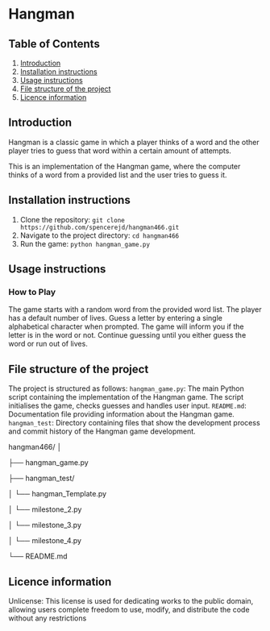 # Hangman

## Table of Contents
1. [Introduction](#introduction)
2. [Installation instructions](#installation-instructions)
3. [Usage instructions](#usage-instructions)
4. [File structure of the project](#file-structure-of-the-project)
5. [Licence information](#licence-information)

## Introduction
Hangman is a classic game in which a player thinks of a word and the other player tries to guess that word within a certain amount of attempts.

This is an implementation of the Hangman game, where the computer thinks of a word from a provided list and the user tries to guess it. 

## Installation instructions
1. Clone the repository:
`git clone https://github.com/spencerejd/hangman466.git`
2. Navigate to the project directory:
`cd hangman466`
3. Run the game:
`python hangman_game.py`


## Usage instructions
### How to Play
The game starts with a random word from the provided word list.
The player has a default number of lives.
Guess a letter by entering a single alphabetical character when prompted.
The game will inform you if the letter is in the word or not.
Continue guessing until you either guess the word or run out of lives.

## File structure of the project
The project is structured as follows:
`hangman_game.py`: The main Python script containing the implementation of the Hangman game. The script initialises the game, checks guesses and handles user input.
`README.md`: Documentation file providing information about the Hangman game.
`hangman_test`: Directory containing files that show the development process and commit history of the Hangman game development.

hangman466/
│

├── hangman_game.py

├── hangman_test/

│   └── hangman_Template.py

│   └── milestone_2.py

│   └── milestone_3.py

│   └── milestone_4.py

└── README.md



## Licence information
Unlicense: This license is used for dedicating works to the public domain, allowing users complete freedom to use, modify, and distribute the code without any restrictions